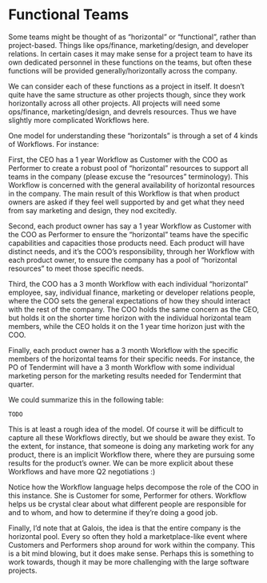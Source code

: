 # Functional Teams

Some teams might be thought of as “horizontal” or “functional”, rather than
project-based. Things like ops/finance, marketing/design, and developer
relations. In certain cases it may make sense for a project team to have its own
dedicated personnel in these functions on the teams, but often these functions
will be provided generally/horizontally across the company.

We can consider each of these functions as a project in itself. It doesn’t quite
have the same structure as other projects though, since they work horizontally
across all other projects. All projects will need some ops/finance,
marketing/design, and devrels resources. Thus we have slightly more complicated
Workflows here.

One model for understanding these “horizontals” is through a set of 4 kinds of
Workflows. For instance:

First, the CEO has a 1 year Workflow as Customer with the COO as Performer to
create a robust pool of “horizontal” resources to support all teams in the
company (please excuse the “resources” terminology). This Workflow is concerned
with the general availability of horizontal resources in the company. The main
result of this Workflow is that when product owners are asked if they feel well
supported by and get what they need from say marketing and design, they nod
excitedly.

Second, each product owner has say a 1 year Workflow as Customer with the COO as
Performer to ensure the “horizontal” teams have the specific capabilities and
capacities those products need. Each product will have distinct needs, and it’s
the COO’s responsibility, through her Workflow with each product owner, to
ensure the company has a pool of “horizontal resources” to meet those specific
needs.

Third, the COO has a 3 month Workflow with each individual “horizontal” employee,
say, individual finance, marketing or developer relations people, where the COO
sets the general expectations of how they should interact with the rest of the
company. The COO holds the same concern as the CEO, but holds it on the shorter
time horizon with the individual horizontal team members, while the CEO holds it
on the 1 year time horizon just with the COO.

Finally, each product owner has a 3 month Workflow with the specific members of the
horizontal teams for their specific needs. For instance, the PO of Tendermint
will have a 3 month Workflow with some individual marketing person for the marketing
results needed for Tendermint that quarter.

We could summarize this in the following table:

```
TODO
```

This is at least a rough idea of the model. Of course it will be difficult to capture all these Workflows directly, but we should be aware they exist. To the extent, for instance, that someone is doing any marketing work for any product, there is an implicit Workflow there, where they are pursuing some results for the product’s owner. We can be more explicit about these Workflows and have more Q2 negotiations :)

Notice how the Workflow language helps decompose the role of the COO in this instance. She is Customer for some, Performer for others. Workflow helps us be crystal clear about what different people are responsible for and to whom, and how to determine if they’re doing a good job.

Finally, I’d note that at Galois, the idea is that the entire company is the horizontal pool. Every so often they hold a marketplace-like event where Customers and Performers shop around for work within the company. This is a bit mind blowing, but it does make sense. Perhaps this is something to work towards, though it may be more challenging with the large software projects.
